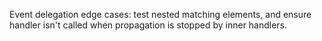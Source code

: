 Event delegation edge cases: test nested matching elements, and ensure handler isn't called when propagation is stopped by inner handlers.

